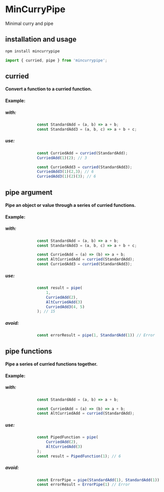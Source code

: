 # MinCurryPipe
Minimal curry and pipe

## installation and usage
```bash
npm install mincurrypipe
```
```js
import { curried, pipe } from 'mincurrypipe';
```

## curried
#### Convert a function to a curried function.
####          Example: 

#####          with:
```js
              const StandardAdd = (a, b) => a + b;
              const StandardAdd3 = (a, b, c) => a + b + c;
```
#####          use:
```js
              const CurriedAdd = curried(StandardAdd);
              CurriedAdd(1)(2); // 3
```
```js
              const CurriedAdd3 = curried(StandardAdd3);
              CurriedAdd3(1)(2,3); // 6
              CurriedAdd3(1)(2)(3); // 6
```

## pipe argument
#### Pipe an object or value through a series of curried functions.
####          Example:

#####          with:
```js
              const StandardAdd = (a, b) => a + b;
              const StandardAdd3 = (a, b, c) => a + b + c;

              const CurriedAdd = (a) => (b) => a + b;
              const AltCurriedAdd = curried(StandardAdd);
              const CurriedAdd3 = curried(StandardAdd3);
```
#####          use:
```js
              const result = pipe(
                  1,
                  CurriedAdd(2),
                  AltCurriedAdd(3)
                  CurriedAdd3(4, 5)
              ); // 15
```
#####          avoid:
```js
              const errorResult = pipe(1, StandardAdd(1)) // Error
```

## pipe functions
#### Pipe a series of curried functions together.
####          Example:

#####          with:
```js
              const StandardAdd = (a, b) => a + b;

              const CurriedAdd = (a) => (b) => a + b;
              const AltCurriedAdd = curried(StandardAdd);
```
#####          use:
```js
              const PipedFunction = pipe(
                  CurriedAdd(2),
                  AltCurriedAdd(3)
              ); 
              const result = PipedFunction(1); // 6
```
#####          avoid:
```js
              const ErrorPipe = pipe(StandardAdd(1), StandardAdd(1)) 
              const errorResult = ErrorPipe(1) // Error
```